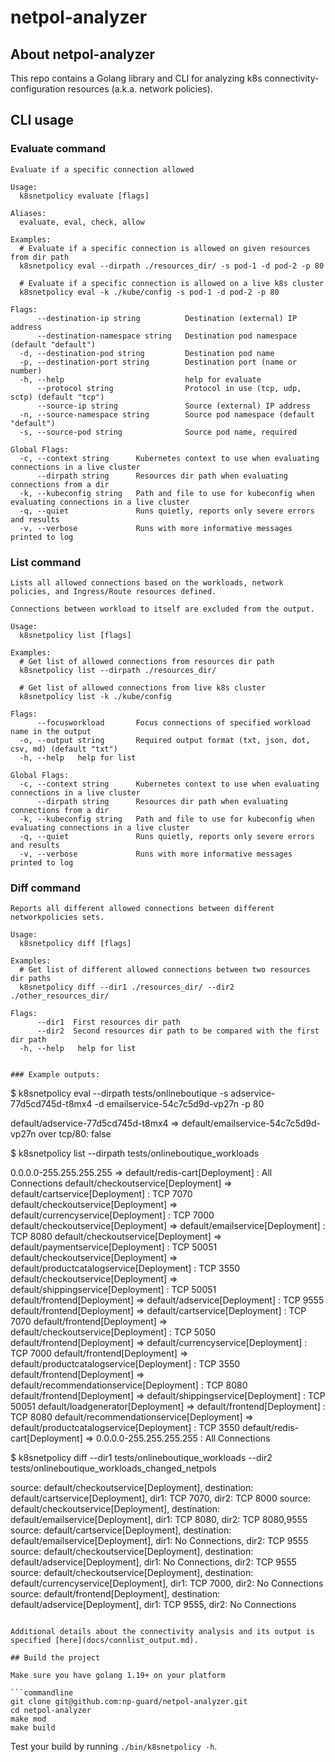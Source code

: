# netpol-analyzer

## About netpol-analyzer
This repo contains a Golang library and CLI for analyzing k8s connectivity-configuration resources (a.k.a. network policies).


## CLI usage 

### Evaluate command
```
Evaluate if a specific connection allowed

Usage:
  k8snetpolicy evaluate [flags]

Aliases:
  evaluate, eval, check, allow

Examples:
  # Evaluate if a specific connection is allowed on given resources from dir path
  k8snetpolicy eval --dirpath ./resources_dir/ -s pod-1 -d pod-2 -p 80

  # Evaluate if a specific connection is allowed on a live k8s cluster
  k8snetpolicy eval -k ./kube/config -s pod-1 -d pod-2 -p 80

Flags:
      --destination-ip string          Destination (external) IP address
      --destination-namespace string   Destination pod namespace (default "default")
  -d, --destination-pod string         Destination pod name
  -p, --destination-port string        Destination port (name or number)
  -h, --help                           help for evaluate
      --protocol string                Protocol in use (tcp, udp, sctp) (default "tcp")
      --source-ip string               Source (external) IP address
  -n, --source-namespace string        Source pod namespace (default "default")
  -s, --source-pod string              Source pod name, required

Global Flags:
  -c, --context string      Kubernetes context to use when evaluating connections in a live cluster
      --dirpath string      Resources dir path when evaluating connections from a dir
  -k, --kubeconfig string   Path and file to use for kubeconfig when evaluating connections in a live cluster 
  -q, --quiet               Runs quietly, reports only severe errors and results
  -v, --verbose             Runs with more informative messages printed to log
```

### List command
```
Lists all allowed connections based on the workloads, network policies, and Ingress/Route resources defined.

Connections between workload to itself are excluded from the output.

Usage:
  k8snetpolicy list [flags]

Examples:
  # Get list of allowed connections from resources dir path
  k8snetpolicy list --dirpath ./resources_dir/

  # Get list of allowed connections from live k8s cluster
  k8snetpolicy list -k ./kube/config

Flags:
      --focusworkload       Focus connections of specified workload name in the output
  -o, --output string       Required output format (txt, json, dot, csv, md) (default "txt")
  -h, --help   help for list

Global Flags:
  -c, --context string      Kubernetes context to use when evaluating connections in a live cluster
      --dirpath string      Resources dir path when evaluating connections from a dir
  -k, --kubeconfig string   Path and file to use for kubeconfig when evaluating connections in a live cluster
  -q, --quiet               Runs quietly, reports only severe errors and results
  -v, --verbose             Runs with more informative messages printed to log
```

### Diff command
```
Reports all different allowed connections between different networkpolicies sets.

Usage:
  k8snetpolicy diff [flags]

Examples:
  # Get list of different allowed connections between two resources dir paths
  k8snetpolicy diff --dir1 ./resources_dir/ --dir2 ./other_resources_dir/

Flags:
      --dir1  First resources dir path
      --dir2  Second resources dir path to be compared with the first dir path
  -h, --help   help for list


### Example outputs:
```
$ k8snetpolicy eval --dirpath tests/onlineboutique -s adservice-77d5cd745d-t8mx4 -d emailservice-54c7c5d9d-vp27n -p 80

default/adservice-77d5cd745d-t8mx4 => default/emailservice-54c7c5d9d-vp27n over tcp/80: false



$ k8snetpolicy list --dirpath tests/onlineboutique_workloads

0.0.0.0-255.255.255.255 => default/redis-cart[Deployment] : All Connections
default/checkoutservice[Deployment] => default/cartservice[Deployment] : TCP 7070
default/checkoutservice[Deployment] => default/currencyservice[Deployment] : TCP 7000
default/checkoutservice[Deployment] => default/emailservice[Deployment] : TCP 8080
default/checkoutservice[Deployment] => default/paymentservice[Deployment] : TCP 50051
default/checkoutservice[Deployment] => default/productcatalogservice[Deployment] : TCP 3550
default/checkoutservice[Deployment] => default/shippingservice[Deployment] : TCP 50051
default/frontend[Deployment] => default/adservice[Deployment] : TCP 9555
default/frontend[Deployment] => default/cartservice[Deployment] : TCP 7070
default/frontend[Deployment] => default/checkoutservice[Deployment] : TCP 5050
default/frontend[Deployment] => default/currencyservice[Deployment] : TCP 7000
default/frontend[Deployment] => default/productcatalogservice[Deployment] : TCP 3550
default/frontend[Deployment] => default/recommendationservice[Deployment] : TCP 8080
default/frontend[Deployment] => default/shippingservice[Deployment] : TCP 50051
default/loadgenerator[Deployment] => default/frontend[Deployment] : TCP 8080
default/recommendationservice[Deployment] => default/productcatalogservice[Deployment] : TCP 3550
default/redis-cart[Deployment] => 0.0.0.0-255.255.255.255 : All Connections



$ k8snetpolicy diff --dir1 tests/onlineboutique_workloads --dir2 tests/onlineboutique_workloads_changed_netpols

source: default/checkoutservice[Deployment], destination: default/cartservice[Deployment], dir1:  TCP 7070, dir2: TCP 8000
source: default/checkoutservice[Deployment], destination: default/emailservice[Deployment], dir1:  TCP 8080, dir2: TCP 8080,9555
source: default/cartservice[Deployment], destination: default/emailservice[Deployment], dir1:  No Connections, dir2: TCP 9555
source: default/checkoutservice[Deployment], destination: default/adservice[Deployment], dir1:  No Connections, dir2: TCP 9555
source: default/checkoutservice[Deployment], destination: default/currencyservice[Deployment], dir1:  TCP 7000, dir2: No Connections
source: default/frontend[Deployment], destination: default/adservice[Deployment], dir1:  TCP 9555, dir2: No Connections

```

Additional details about the connectivity analysis and its output is specified [here](docs/connlist_output.md).

## Build the project

Make sure you have golang 1.19+ on your platform

```commandline
git clone git@github.com:np-guard/netpol-analyzer.git
cd netpol-analyzer
make mod 
make build
```

Test your build by running `./bin/k8snetpolicy -h`.



